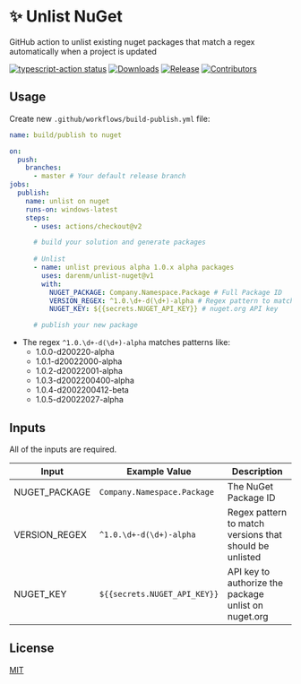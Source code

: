 # ✨ Unlist NuGet
GitHub action to unlist existing nuget packages that match a regex automatically when a project is updated

[![typescript-action status](https://github.com/actions/typescript-action/workflows/build-test/badge.svg)](https://github.com/actions/typescript-action/workflows/build-test/badge.svg)
[![Downloads](https://img.shields.io/github/downloads/darenm/unlist-nuget/total.svg?label=Downloads)](https://github.com/darenm/unlist-nuget/releases/)
[![Release](https://img.shields.io/github/release/darenm/unlist-nuget.svg?label=Release)](https://github.com/darenm/unlist-nuget/releases)
[![Contributors](https://img.shields.io/github/contributors/darenm/unlist-nuget?label=Contributors)](https://github.com/darenm/unlist-nuget/graphs/contributors)

## Usage
Create new `.github/workflows/build-publish.yml` file:

```yml
name: build/publish to nuget

on:
  push:
    branches:
      - master # Your default release branch
jobs:
  publish:
    name: unlist on nuget
    runs-on: windows-latest
    steps:
      - uses: actions/checkout@v2

      # build your solution and generate packages
      
      # Unlist
      - name: unlist previous alpha 1.0.x alpha packages
        uses: darenm/unlist-nuget@v1
        with:
          NUGET_PACKAGE: Company.Namespace.Package # Full Package ID
          VERSION_REGEX: ^1.0.\d+-d(\d+)-alpha # Regex pattern to match version
          NUGET_KEY: ${{secrets.NUGET_API_KEY}} # nuget.org API key

      # publish your new package
```

* The regex `^1.0.\d+-d(\d+)-alpha` matches patterns like:
  * 1.0.0-d200220-alpha
  * 1.0.1-d20022000-alpha
  * 1.0.2-d20022001-alpha
  * 1.0.3-d2002200400-alpha
  * 1.0.4-d2002200412-beta
  * 1.0.5-d20022027-alpha

## Inputs
All of the inputs are required.

Input | Example Value | Description
--- | --- | ---
NUGET_PACKAGE | `Company.Namespace.Package` | The NuGet Package ID
VERSION_REGEX | `^1.0.\d+-d(\d+)-alpha` | Regex pattern to match versions that should be unlisted
NUGET_KEY | `${{secrets.NUGET_API_KEY}}` | API key to authorize the package unlist on nuget.org

## License
[MIT](LICENSE)
